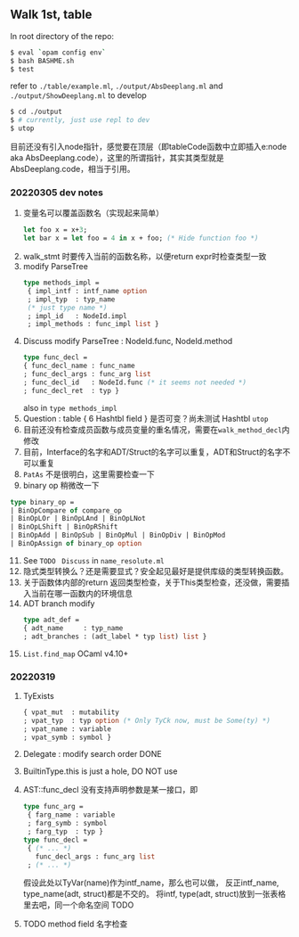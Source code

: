 ## Walk 1st, table
In root directory of the repo:
```bash
$ eval `opam config env`
$ bash BASHME.sh
$ test
```

refer to ```./table/example.ml```, ```./output/AbsDeeplang.ml``` and ```./output/ShowDeeplang.ml``` to develop

```bash
$ cd ./output
$ # currently, just use repl to dev
$ utop 
```
目前还没有引入node指针，感觉要在顶层（即tableCode函数中立即插入e:node aka AbsDeeplang.code），这里的所谓指针，其实其类型就是AbsDeeplang.code，相当于引用。

### 20220305 dev notes
1. 变量名可以覆盖函数名（实现起来简单）
   ```OCaml
   let foo x = x+3;
   let bar x = let foo = 4 in x + foo; (* Hide function foo *)
   ```
2. walk_stmt 时要传入当前的函数名称，以便return expr时检查类型一致
3. modify ParseTree
   ```OCaml
   type methods_impl =
    { impl_intf : intf_name option
    ; impl_typ  : typ_name 
    (* just type name *)
    ; impl_id   : NodeId.impl
    ; impl_methods : func_impl list }
   ```
4. Discuss modify ParseTree : NodeId.func, NodeId.method
   ```OCaml
   type func_decl =
   { func_decl_name : func_name
   ; func_decl_args : func_arg list
   ; func_decl_id   : NodeId.func (* it seems not needed *)
   ; func_decl_ret  : typ }
   ```
   also in ```type methods_impl```
5. Question : table { 6 Hashtbl field } 是否可变？尚未测试
   Hashtbl ```utop```
6. 目前还没有检查成员函数与成员变量的重名情况，需要在```walk_method_decl```内修改
7. 目前，Interface的名字和ADT/Struct的名字可以重复，ADT和Struct的名字不可以重复
8. ```PatAs``` 不是很明白，这里需要检查一下
9.  binary op 稍微改一下
   ```OCaml
   type binary_op =
   | BinOpCompare of compare_op
   | BinOpLOr | BinOpLAnd | BinOpLNot
   | BinOpLShift | BinOpRShift
   | BinOpAdd | BinOpSub | BinOpMul | BinOpDiv | BinOpMod
   | BinOpAssign of binary_op option
   ```
11. See ```TODO ``` ```Discuss``` in ```name_resolute.ml```
12. 隐式类型转换么？还是需要显式？安全起见最好是提供库级的类型转换函数。
13. 关于函数体内部的return 返回类型检查，关于This类型检查，还没做，需要插入当前在哪一函数内的环境信息
14. ADT branch modify
    ```OCaml
    type adt_def =
    { adt_name     : typ_name
    ; adt_branches : (adt_label * typ list) list }
    ```
15. ```List.find_map``` OCaml v4.10+

### 20220319
1. TyExists
   ```OCaml
   { vpat_mut  : mutability
   ; vpat_typ  : typ option (* Only TyCk now, must be Some(ty) *)
   ; vpat_name : variable
   ; vpat_symb : symbol }
   ```

2. Delegate : modify search order DONE
3. BuiltinType.this is just a hole, DO NOT use
4. AST::func_decl 没有支持声明参数是某一接口，即
   ```OCaml
   type func_arg =
    { farg_name : variable
    ; farg_symb : symbol
    ; farg_typ  : typ }
   type func_decl =
    { (* ... *)
      func_decl_args : func_arg list
    ; (* ... *)
   ```
   假设此处以TyVar(name)作为intf_name，那么也可以做，
   反正intf_name, type_name(adt, struct)都是不交的。
   将intf, type(adt, struct)放到一张表格里去吧，同一个命名空间 TODO

5. TODO method field 名字检查